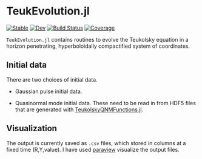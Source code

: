# TeukEvolution.jl

[![Stable](https://img.shields.io/badge/docs-stable-blue.svg)](https://JLRipley314.github.io/TeukEvolution.jl/stable)
[![Dev](https://img.shields.io/badge/docs-dev-blue.svg)](https://JLRipley314.github.io/TeukEvolution.jl/dev)
[![Build Status](https://github.com/JLRipley314/TeukEvolution.jl/actions/workflows/CI.yml/badge.svg?branch=main)](https://github.com/JLRipley314/TeukEvolution.jl/actions/workflows/CI.yml?query=branch%3Amain)
[![Coverage](https://codecov.io/gh/JLRipley314/TeukEvolution.jl/branch/main/graph/badge.svg)](https://codecov.io/gh/JLRipley314/TeukEvolution.jl)


`TeukEvolution.jl` contains routines to evolve the Teukolsky equation in
a horizon penetrating, hyperboloidally compactified system of coordinates.

## Initial data

There are two choices of initial data.

* Gaussian pulse initial data.

* Quasinormal mode initial data. These need to be read in from HDF5 files that
are generated with 
[TeukolskyQNMFunctions.jl](https://github.com/JLRipley314/TeukolskyQNMFunctions.jl). 

## Visualization

The output is currently saved as `.csv` files, which stored in columns at
a fixed time (R,Y,value). 
I have used [paraview](https://www.paraview.org/) visualize the output files.
